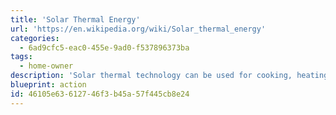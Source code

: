 ```yaml
---
title: 'Solar Thermal Energy'
url: 'https://en.wikipedia.org/wiki/Solar_thermal_energy'
categories:
  - 6ad9cfc5-eac0-455e-9ad0-f537896373ba
tags:
  - home-owner
description: 'Solar thermal technology can be used for cooking, heating your home through radiant floors, radiators, or forced air. It can be used to heat water directly for hot showers too.'
blueprint: action
id: 46105e63-6127-46f3-b45a-57f445cb8e24
---
```

